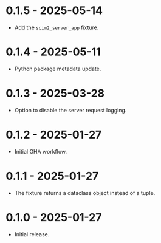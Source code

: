 # 0.1.5 - 2025-05-14

- Add the `scim2_server_app` fixture.

# 0.1.4 - 2025-05-11

- Python package metadata update.

# 0.1.3 - 2025-03-28

- Option to disable the server request logging.

# 0.1.2 - 2025-01-27

- Initial GHA workflow.

# 0.1.1 - 2025-01-27

- The fixture returns a dataclass object instead of a tuple.

# 0.1.0 - 2025-01-27

- Initial release.
